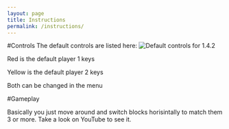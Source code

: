 ```yaml
---
layout: page
title: Instructions
permalink: /instructions/
---
```

#Controls
The default controls are listed here:
![Default controls for 1.4.2](../images/Blank-extended-keyboard-by-Cy21-cc-at-by-sa-blockattack.png "Controls")

Red is the default player 1 keys

Yellow is the default player 2 keys

Both can be changed in the menu

#Gameplay

Basically you just move around and switch blocks horisintally to match them 3 or more. Take a look on YouTube to see it.
